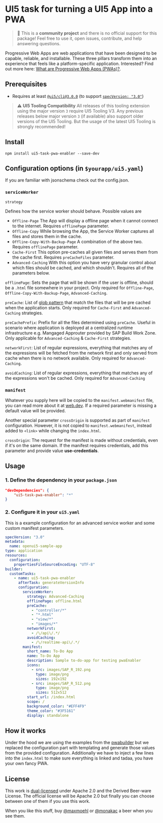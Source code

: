 # UI5 task for turning a UI5 App into a PWA

> :wave: This is a **community project** and there is no official support for this package! Feel free to use it, open issues, contribute, and help answering questions.

Progressive Web Apps are web applications that have been designed to be capable, reliable, and installable. These three pillars transform them into an experience that feels like a platform-specific application. Interested? Find out more here: [What are Progressive Web Apps (PWAs)?](https://web.dev/progressive-web-apps/).

## Prerequisites

- Requires at least [`@ui5/cli@3.0.0`](https://sap.github.io/ui5-tooling/v3/pages/CLI/) (to support [`specVersion: "3.0"`](https://sap.github.io/ui5-tooling/pages/Configuration/#specification-version-30))

> :warning: **UI5 Tooling Compatibility**
> All releases of this tooling extension using the major version `3` require UI5 Tooling V3. Any previous releases below major version `3` (if available) also support older versions of the UI5 Tooling. But the usage of the latest UI5 Tooling is strongly recommended!

## Install

`npm install ui5-task-pwa-enabler --save-dev`

## Configuration options (in `$yourapp/ui5.yaml`)

If you are familiar with jsonschema check out the config.json.

### `serviceWorker`

`strategy`

Defines how the service worker should behave. Possible values are

* `Offline-Page` The App will display a offline page when it cannot connect to the internet. Requires `offlinePage` parameter.
* `Offline-Copy` While browsing the App, the Service Worker captures all files and stores them in the cache.
* `Offline-Copy-With-Backup-Page` A combination of the above two. Requires `offlinePage` parameter.
* `Cache-First` This option pre-caches all given files and serves them from the cache first. Requires `preCacheFiles` parameter.
* `Advanced-Caching` With this option you have very granular control about which files should be cached, and which shouldn't. Requires all of the parameters below.

`offlinePage`: Sets the page that will be shown if the user is offline, should be a `.html` file somewhere in your project. Only required for `Offline-Page`, `Offline-Copy-With-Backup-Page`, `Advanced-Caching`.

`preCache`: List of [glob pattern](https://en.wikipedia.org/wiki/Glob_(programming)) that match the files that will be pre cached when the application starts. Only required for `Cache-First` and `Advanced-Caching` strategies.

`preCachePrefix`:  Prefix for all the files determined using `preCache`. Useful in scenario where application is deployed at a centralized runtime infrastructure e.g. Mangaged Approuter provided by SAP Build Work Zone. Only applicable for `Advanced-Caching` & `Cache-First` strategies.

`networkFirst`: List of regular expressions, everything that matches any of the expressions will be fetched from the network first and only served from cache when there is no network available. Only required for `Advanced-Caching`.

`avoidCaching`: List of regular expressions, everything that matches any of the expressions won't be cached. Only required for `Advanced-Caching`

### `manifest`

Whatever you supply here will be copied to the `manifest.webmanifest` file, you can read more about it at [web.dev](https://web.dev/add-manifest/). If a required parameter is missing a default value will be provided.

Another special parameter `crossOrigin` is supported as part of `manifest` configuration. However, it is not copied to `manifest.webmanifest`, instead added to  `<link>` while changing the `index.html`.

  `crossOrigin`: The request for the manifest is made without credentials, even if it's on the same domain. If the manifest requires credentials, add this parameter and provide value **use-credentials**.

## Usage

### 1. Define the dependency in your `package.json`

```json
"devDependencies": {
    "ui5-task-pwa-enabler": "*"
}
```

### 2. Configure it in your `ui5.yaml`

This is a example configuration for an advanced service worker and some custom manifest parameters.

```yaml
specVersion: "3.0"
metadata:
  name: openui5-sample-app
type: application
resources:
  configuration:
    propertiesFileSourceEncoding: "UTF-8"
builder:
  customTasks:
    - name: ui5-task-pwa-enabler
      afterTask: generateVersionInfo
      configuration:
        serviceWorker:
          strategy: Advanced-Caching
          offlinePage: offline.html
          preCache:
            - "controller/*"
            - "*.html"
            - "view/*"
            - "images/*"
          networkFirst:
            - /\/api\/.*/
          avoidCaching:
            - /\/realtime-api\/.*/
        manifest:
          short_name: To-Do App
          name: To-Do App
          description: Sample to-do-app for testing pwaEnabler
          icons:
            - src: images/SAP_R_192.png
              type: image/png
              sizes: 192x192
            - src: images/SAP_R_512.png
              type: image/png
              sizes: 512x512
          start_url: /index.html
          scope: /
          background_color: "#EFF4F9"
          theme_color: "#3F5161"
          display: standalone
```

## How it works

Under the hood we are using the examples from the [pwabuilder](https://github.com/pwa-builder/pwabuilder-serviceworkers)
but we replaced the configuration part with templating and generate those values from the provided configuration.
Additionally we have to inject a few lines into the `index.html` to make sure everything is linked and tadaa, you have
your own fancy PWA.

## License

This work is [dual-licensed](../../LICENSE) under Apache 2.0 and the Derived Beer-ware License. The official license will be Apache 2.0 but finally you can choose between one of them if you use this work.

When you like this stuff, buy [@maxmoehl](https://github.com/maxmoehl) or [@monakac](https://github.com/monakac) a beer when you see them.
